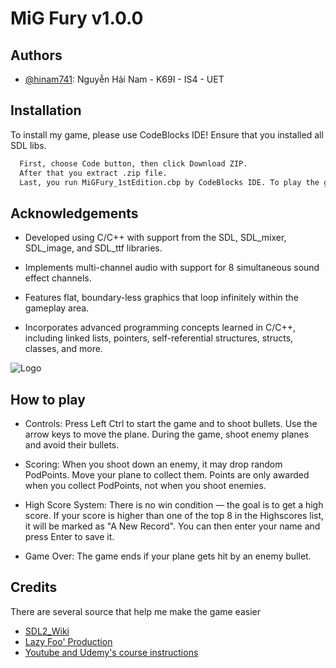 
# MiG Fury v1.0.0



## Authors

- [@hinam741](https://www.github.com/hinam741): Nguyễn Hải Nam - K69I - IS4 - UET


## Installation

To install my game, please use CodeBlocks IDE! Ensure that you installed all SDL libs.

```bash
  First, choose Code button, then click Download ZIP.
  After that you extract .zip file.
  Last, you run MiGFury_1stEdition.cbp by CodeBlocks IDE. To play the game, please click build and run button.
```

## Acknowledgements
* Developed using C/C++ with support from the SDL, SDL_mixer, SDL_image, and SDL_ttf libraries.

* Implements multi-channel audio with support for 8 simultaneous sound effect channels.

* Features flat, boundary-less graphics that loop infinitely within the gameplay area.

* Incorporates advanced programming concepts learned in C/C++, including linked lists, pointers, self-referential structures, structs, classes, and more.

![Logo](https://github.com/user-attachments/assets/58fd2c07-611b-465a-8d78-6a43fb2a8e4f)

## How to play

* Controls:
Press Left Ctrl to start the game and to shoot bullets. Use the arrow keys to move the plane. During the game, shoot enemy planes and avoid their bullets.

* Scoring:
When you shoot down an enemy, it may drop random PodPoints. Move your plane to collect them. Points are only awarded when you collect PodPoints, not when you shoot enemies.

* High Score System:
There is no win condition — the goal is to get a high score. If your score is higher than one of the top 8 in the Highscores list, it will be marked as "A New Record". You can then enter your name and press Enter to save it.

* Game Over:
The game ends if your plane gets hit by an enemy bullet.

## Credits

There are several source that help me make the game easier
 - [SDL2_Wiki](https://wiki.libsdl.org/SDL2/FrontPage)
 - [Lazy Foo' Production](https://lazyfoo.net/tutorials/SDL/index.php)
 - [Youtube and Udemy's course instructions](youtube.com)

